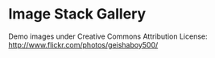 # Image Stack Gallery

Demo images under
Creative Commons Attribution License:
http://www.flickr.com/photos/geishaboy500/
